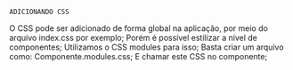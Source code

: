     ADICIONANDO CSS
O CSS pode ser adicionado de forma global na aplicação, por meio do arquivo index.css por exemplo;
Porém é possível estilizar a nível de componentes;
Utilizamos o CSS modules para isso;
Basta criar um arquivo como: Componente.modules.css;
E chamar este CSS no componente;